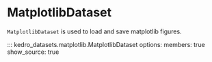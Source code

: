 # MatplotlibDataset

`MatplotlibDataset` is used to load and save matplotlib figures.

::: kedro_datasets.matplotlib.MatplotlibDataset
    options:
        members: true
        show_source: true
